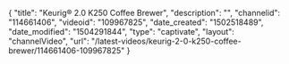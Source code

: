 {
    "title": "Keurig&reg; 2.0 K250 Coffee Brewer",
    "description": "",
    "channelid": "114661406",
    "videoid": "109967825",
    "date_created": "1502518489",
    "date_modified": "1504291844",
    "type": "captivate",
    "layout": "channelVideo",
    "url": "\/latest-videos\/keurig-2-0-k250-coffee-brewer\/114661406-109967825"
}